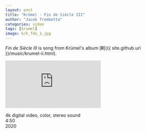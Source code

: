 ```yaml
---
layout: post
title: "Krümel - Fin de Siècle III"
author: "Jacob Trombetta"
categories: video
tags: [krumel]
image: k/k_fds_1.jpg
---
```


*Fin de Siècle III* is song from Krümel's album [**II**]({{ site.github.url }}/music/krumel-ii.html).

<div class ="video">
  <iframe src="https://www.youtube.com/embed/ME77YP7CboI" frameborder="0" allow="accelerometer; autoplay; encrypted-media; gyroscope; picture-in-picture" allowfullscreen></iframe>
</div>

4k digital video, color, stereo sound  
4:50  
2020
